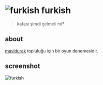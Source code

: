 # ![furkish](http://imgim.com/3069incil2983932.png) furkish

> kafası şimdi gelmeli mi?

## about

[mavidurak](http://mavidurak.github.io/) topluluğu için bir oyun denemesidir.

## screenshot

![furkish](http://www.imgim.com/6182incix4941418.png)
